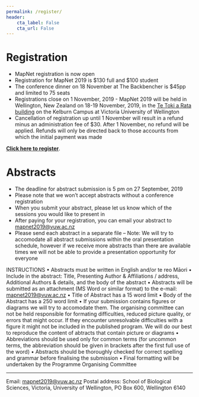 ```yaml
---
permalink: /register/
header:
    cta_label: False
    cta_url: False
---
```


<span></span>

# Registration

- MapNet registration is now open 
- Registration for MapNet 2019 is $130 full and $100 student
- The conference dinner on 18 November at The Backbencher is $45pp and limited to 75 seats 
- Registrations close on 1 November, 2019 - MapNet 2019 will be held in Wellington, New Zealand on 18-19 November, 2019, in the [Te Toki a Rata building](https://goo.gl/maps/c8pcsTwHtF8RyR5u9) on the Kelburn Campus at Victoria University of Wellington
- Cancellation of registration up until 1 November will result in a refund minus an administration fee of $30. After 1 November, no refund will be applied. Refunds will only be directed back to those accounts from which the initial payment was made

**[Click here to register](https://vuw.eventsair.com/mapnet-2019/mapnet2019)**.

# Abstracts

- The deadline for abstract submission is 5 pm on 27 September, 2019
- Please note that we won’t accept abstracts without a conference registration
- When you submit your abstract, please let us know which of the sessions you would like to present in
- After paying for your registration, you can email your abstract to <mapnet2019@vuw.ac.nz>
- Please send each abstract in a separate file
– Note: We will try to accomodate all abstract submissions within the oral presentation schedule, however if we receive more abstracts than there are available times we will not be able to provide a presentation opportunity for everyone

INSTRUCTIONS
	• Abstracts must be written in English and/or te reo Māori
    • Include in the abstract: Title, Presenting Author & Affiliations / address, Additional Authors & details, and the body of the abstract
	• Abstracts will be submitted as an attachment (MS Word or similar format) to the e-mail: mapnet2019@vuw.ac.nz
	• Title of Abstract has a 15 word limit
	• Body of the Abstract has a 250 word limit
	• If your submission contains figures or diagrams we will try to accomodate them. The organising committee can not be held responsible for formating difficulties, reduced picture quality, or errors that might occur. If they encounter unresolvable difficulties with a figure it might not be included in the published program. We will do our best to reproduce the content of abtracts that contain picture or diagrams
	• Abbreviations should be used only for common terms (for uncommon terms, the abbreviation should be given in brackets after the first full use of the word)
	• Abstracts should be thoroughly checked for correct spelling and grammar before finalising the submission
	• Final formatting will be undertaken by the Programme Organising Committee


________________________________________
Email: <mapnet2019@vuw.ac.nz>
Postal address: School of Biological Sciences, Victoria, University of Wellington, PO Box 600, Wellington 6140

